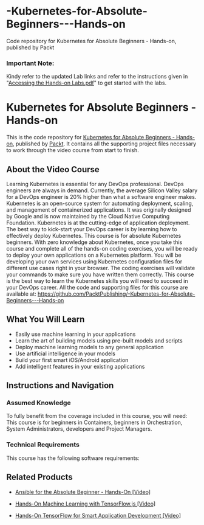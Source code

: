 


# -Kubernetes-for-Absolute-Beginners---Hands-on
Code repository for Kubernetes for Absolute Beginners - Hands-on, published by Packt

### Important Note:
Kindy refer to the updated Lab links and refer to the instructions given in "[Accessing the Hands-on Labs.pdf](https://github.com/PacktPublishing/-Kubernetes-for-Absolute-Beginners---Hands-on/blob/master/Accessing%20the%20Hands-on%20Labs.pdf)"  to get started with the labs.  

# Kubernetes for Absolute Beginners - Hands-on
This is the code repository for [Kubernetes for Absolute Beginners - Hands-on](https://www.packtpub.com/application-development/hands-tensorflow-smart-application-development-video?utm_source=github&utm_medium=repository&utm_campaign=9781788998635), published by [Packt](https://www.packtpub.com/?utm_source=github). It contains all the supporting project files necessary to work through the video course from start to finish.
## About the Video Course
Learning Kubernetes is essential for any DevOps professional. DevOps engineers are always in demand. Currently, the average Silicon Valley salary for a DevOps engineer is 20% higher than what a software engineer makes. Kubernetes is an open-source system for automating deployment, scaling, and management of containerized applications. It was originally designed by Google and is now maintained by the Cloud Native Computing Foundation. Kubernetes is at the cutting-edge of application deployment. The best way to kick-start your DevOps career is by learning how to effectively deploy Kubernetes. This course is for absolute Kubernetes beginners. With zero knowledge about Kubernetes, once you take this course and complete all of the hands-on coding exercises, you will be ready to deploy your own applications on a Kubernetes platform. You will be developing your own services using Kubernetes configuration files for different use cases right in your browser. The coding exercises will validate your commands to make sure you have written them correctly. This course is the best way to learn the Kubernetes skills you will need to succeed in your DevOps career. All the code and supporting files for this course are available at: https://github.com/PacktPublishing/-Kubernetes-for-Absolute-Beginners---Hands-on

<H2>What You Will Learn</H2>
<DIV class=book-info-will-learn-text>
<UL>
<LI>Easily use machine learning in your applications 
<LI>Learn the art of building models using pre-built models and scripts&nbsp; 
<LI>Deploy machine learning models to any general application 
<LI>Use artificial intelligence in your models 
<LI>Build your first smart iOS/Android application 
<LI>Add intelligent features in your existing applications </LI></UL></DIV>

## Instructions and Navigation
### Assumed Knowledge
To fully benefit from the coverage included in this course, you will need:<br/>
This course is for beginners in Containers, beginners in Orchestration, System Administrators, developers and Project Managers.	
### Technical Requirements
This course has the following software requirements:<br/>

   


## Related Products
* [Ansible for the Absolute Beginner - Hands-On [Video]](https://www.packtpub.com/application-development/hands-tensorflow-smart-application-development-video?utm_source=github&utm_medium=repository&utm_campaign=9781788998635)

* [Hands-On Machine Learning with TensorFlow.js [Video]](https://www.packtpub.com/application-development/hands-tensorflow-smart-application-development-video?utm_source=github&utm_medium=repository&utm_campaign=9781788998635)

* [Hands-On TensorFlow for Smart Application Development [Video]](https://www.packtpub.com/application-development/hands-tensorflow-smart-application-development-video?utm_source=github&utm_medium=repository&utm_campaign=9781788998635)

